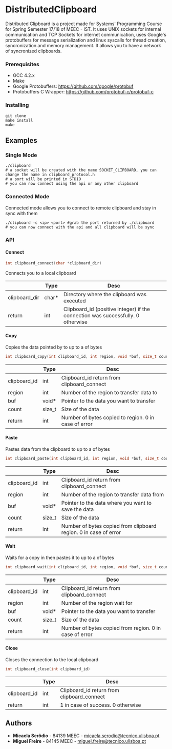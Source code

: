 # DistributedClipboard

Distributed Clipboard is a project made for Systems' Programming Course for Spring Semester 17/18 of MEEC - IST. It uses UNIX sockets for internal communication and TCP Sockets for internet communication, uses Google's protobuffers for message serialization and linux syscalls for thread creation, syncronization and memory management. It allows you to have a network of syncronized clipboards.

### Prerequisites

 * GCC 4.2.x
 * Make
 * Google Protobuffers: https://github.com/google/protobuf
 * Protobuffers C Wrapper: https://github.com/protobuf-c/protobuf-c

### Installing

``` 
git clone 
make install
make
```

## Examples
### Single Mode
```
./clipboard 
# a socket will be created with the name SOCKET_CLIPBOARD, you can change the name in clipboard_protocol.h
# a port will be printed in STDIO
# you can now connect using the api or any other clipboard
```

### Connected Mode
Connected mode allows you to connect to remote clipboard and stay in sync with them
```
./clipboard -c <ip> <port> #grab the port returned by ./clipboard
# you can now connect with the api and all clipboard will be sync
```

### API

#### Connect
```c
int clipboard_connect(char *clipboard_dir)
```
Connects you to a local clipboard

|               | Type  | Desc                                                                            |
|---------------|-------|---------------------------------------------------------------------------------|
| clipboard_dir | char* | Directory where the clipboard was executed                                      |
| return        | int   | Clipboard_id (positive integer) if the connection was successfully. 0 otherwise |

#### Copy
Copies the data pointed by <buf> to <region> up to a <count> of bytes

```c
int clipboard_copy(int clipboard_id, int region, void *buf, size_t count)
```

|              | Type   | Desc                                       |
|--------------|--------|--------------------------------------------|
| clipboard_id | int    | Clipboard_id return from clipboard_connect |
| region       | int    | Number of the region to transfer data to   |
| buf          | void*  | Pointer to the data you want to transfer   |
| count        | size_t | Size of the data                           |
| return       | int    | Number of bytes copied to region. 0 in case of error           |

#### Paste
Pastes data from the clipboard <region> to <buf> up to a <count> of bytes


```c
int clipboard_paste(int clipboard_id, int region, void *buf, size_t count)
```

|              | Type   | Desc                                       |
|--------------|--------|--------------------------------------------|
| clipboard_id | int    | Clipboard_id return from clipboard_connect |
| region       | int    | Number of the region to transfer data from |
| buf          | void*  | Pointer to the data where you want to save the data|
| count        | size_t | Size of the data                           |
| return       | int    | Number of bytes copied from clipboard region. 0 in case of error           |

#### Wait
Waits for a copy in <region> then pastes it to <buf> up to a <count> of bytes

```c
int clipboard_wait(int clipboard_id, int region, void *buf, size_t count)
```

|              | Type   | Desc                                       |
|--------------|--------|--------------------------------------------|
| clipboard_id | int    | Clipboard_id return from clipboard_connect |
| region       | int    | Number of the region wait for              |
| buf          | void*  | Pointer to the data you want to transfer   |
| count        | size_t | Size of the data                           |
| return       | int    | Number of bytes copied from region. 0 in case of error           |

#### Close
Closes the connection to the local clipboard

```c
int clipboard_close(int clipboard_id)
```

|               | Type  | Desc                                                            |
|---------------|-------|-----------------------------------------------------------------|
| clipboard_id  | int   | Clipboard_id return from clipboard_connect                      |
| return        | int   | 1 in case of success. 0 otherwise |
## Authors

* **Micaela Serôdio** - 84139 MEEC - micaela.serodio@tecnico.ulisboa.pt
* **Miguel Freire** - 84145 MEEC - miguel.freire@tecnico.ulisboa.pt

